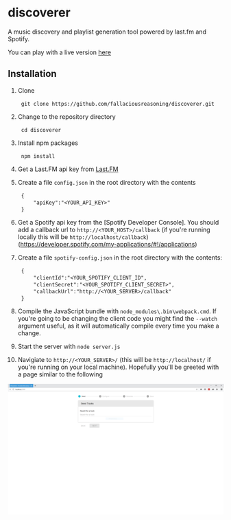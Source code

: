 # discoverer

A music discovery and playlist generation tool powered by last.fm and Spotify.

You can play with a live version [here](https://music-generator.herokuapp.com/)

## Installation

1. Clone

        git clone https://github.com/fallaciousreasoning/discoverer.git
2. Change to the repository directory 
        
        cd discoverer
3. Install npm packages

        npm install
4. Get a Last.FM api key from [Last.FM](https://www.last.fm/api/account/create)
5. Create a file `config.json` in the root directory with the contents

        {
            "apiKey":"<YOUR_API_KEY>"
        }

6. Get a Spotify api key from the [Spotify Developer Console]. You should add a callback url to `http://<YOUR_HOST>/callback` (if you're running locally this will be `http://localhost/callback`) (https://developer.spotify.com/my-applications/#!/applications)
7. Create a file `spotify-config.json` in the root directory with the contents:

        {
            "clientId":"<YOUR_SPOTIFY_CLIENT_ID",
            "clientSecret":"<YOUR_SPOTIFY_CLIENT_SECRET>",
            "callbackUrl":"http://<YOUR_SERVER>/callback"
        }
8. Compile the JavaScript bundle with `node_modules\.bin\webpack.cmd`. If you're going to be changing the client code you might find the `--watch` argument useful, as it will automatically compile every time you make a change.
9. Start the server with `node server.js`
10. Navigiate to `http://<YOUR_SERVER>/` (this will be `http://localhost/` if you're running on your local machine). Hopefully you'll be greeted with a page similar to the following

![Landing Page](/readme_files/landing.PNG "Landing Page")
